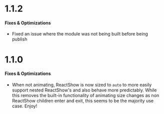 # 1.1.2
#### Fixes & Optimizations
- Fixed an issue where the module was not being built before being publish


# 1.1.0
#### Fixes & Optimizations
- When not animating, ReactShow is now sized to `auto` to more easily support nested ReactShow's and also behave more predictably. While this removes the built-in functionality of animating size changes as non ReactShow children enter and exit, this seems to be the majority use case. Enjoy!
